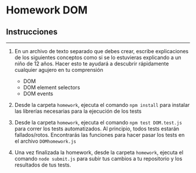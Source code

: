 # Homework DOM

## Instrucciones
---
1. En un archivo de texto separado que debes crear, escribe explicaciones de los siguientes conceptos como si se lo estuvieras explicando a un niño de 12 años. Hacer esto te ayudará a descubrir rápidamente cualquier agujero en tu comprensión

	* DOM
	* DOM element selectors
	* DOM events

2. Desde la carpeta `homework`, ejecuta el comando `npm install` para instalar las librerías necesarias para la ejecución de los tests

3. Desde la carpeta `homework`, ejecuta el comando `npm test DOM.test.js` para correr los tests automatizados. Al principio, todos tests estarán fallados/rotos. Encontrarás las funciones para hacer pasar los tests en el archivo `DOMhomework.js`

4. Una vez finalizada la homework, desde la carpeta `homework`, ejecuta el comando `node submit.js` para subir tus cambios a tu repositorio y los resultados de tus tests. 

